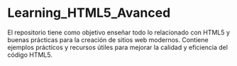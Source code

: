# Learning_HTML5_Avanced
El repositorio tiene como objetivo enseñar todo lo relacionado con HTML5 y buenas prácticas para la creación de sitios web modernos. Contiene ejemplos prácticos y recursos útiles para mejorar la calidad y eficiencia del código HTML5.
